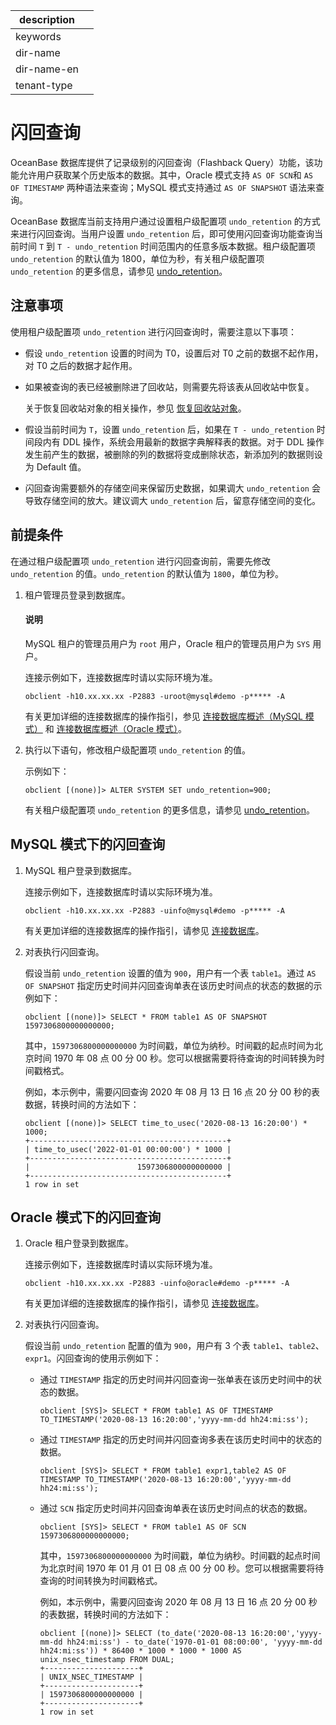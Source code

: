 |description||
|---|---|
|keywords||
|dir-name||
|dir-name-en||
|tenant-type||

# 闪回查询

OceanBase 数据库提供了记录级别的闪回查询（Flashback Query）功能，该功能允许用户获取某个历史版本的数据。其中，Oracle 模式支持 `AS OF SCN`和 `AS OF TIMESTAMP` 两种语法来查询；MySQL 模式支持通过 `AS OF SNAPSHOT` 语法来查询。

OceanBase 数据库当前支持用户通过设置租户级配置项 `undo_retention` 的方式来进行闪回查询。当用户设置 `undo_retention` 后，即可使用闪回查询功能查询当前时间 `T` 到 `T - undo_retention` 时间范围内的任意多版本数据。租户级配置项 `undo_retention` 的默认值为 1800，单位为秒，有关租户级配置项 `undo_retention` 的更多信息，请参见 [undo_retention](../../700.reference/800.configuration-items-and-system-variables/100.system-configuration-items/400.tenant-level-configuration-items/4900.undo_retention.md)。
  
## 注意事项

使用租户级配置项 `undo_retention` 进行闪回查询时，需要注意以下事项：

* 假设 `undo_retention` 设置的时间为 T0，设置后对 T0 之前的数据不起作用，对 T0 之后的数据才起作用。

* 如果被查询的表已经被删除进了回收站，则需要先将该表从回收站中恢复。

  关于恢复回收站对象的相关操作，参见 [恢复回收站对象](500.recyclebin-management/400.restore-the-recyclebin-objects.md)。
  
* 假设当前时间为 `T`，设置 `undo_retention` 后，如果在 `T - undo_retention` 时间段内有 DDL 操作，系统会用最新的数据字典解释表的数据。对于 DDL 操作发生前产生的数据，被删除的列的数据将变成删除状态，新添加列的数据则设为 Default 值。

* 闪回查询需要额外的存储空间来保留历史数据，如果调大 `undo_retention` 会导致存储空间的放大。建议调大 `undo_retention` 后，留意存储空间的变化。
  
## 前提条件

在通过租户级配置项 `undo_retention` 进行闪回查询前，需要先修改 `undo_retention` 的值。`undo_retention` 的默认值为 `1800`，单位为秒。

1. 租户管理员登录到数据库。

   <main id="notice" type='explain'>
        <h4>说明</h4>
        <p>MySQL 租户的管理员用户为 <code>root</code> 用户，Oracle 租户的管理员用户为 <code>SYS</code> 用户。</p>
   </main>

   连接示例如下，连接数据库时请以实际环境为准。

   ```shell
   obclient -h10.xx.xx.xx -P2883 -uroot@mysql#demo -p***** -A
   ```

   有关更加详细的连接数据库的操作指引，参见 [连接数据库概述（MySQL 模式）](../../300.develop/100.application-development-of-mysql-mode/100.connect-to-oceanbase-database-of-mysql-mode/100.connection-methods-overview-of-mysql-mode.md) 和 [连接数据库概述（Oracle 模式）](../../300.develop/100.application-development-of-mysql-mode/100.connect-to-oceanbase-database-of-mysql-mode/100.connection-methods-overview-of-mysql-mode.md)。

2. 执行以下语句，修改租户级配置项 `undo_retention` 的值。

   示例如下：

   ```shell
   obclient [(none)]> ALTER SYSTEM SET undo_retention=900;
   ```

   有关租户级配置项 `undo_retention` 的更多信息，请参见 [undo_retention](../../700.reference/800.configuration-items-and-system-variables/100.system-configuration-items/400.tenant-level-configuration-items/4900.undo_retention.md)。

## MySQL 模式下的闪回查询

1. MySQL 租户登录到数据库。

   连接示例如下，连接数据库时请以实际环境为准。

   ```shell
   obclient -h10.xx.xx.xx -P2883 -uinfo@mysql#demo -p***** -A
   ```

   有关更加详细的连接数据库的操作指引，请参见 [连接数据库](../../300.develop/100.application-development-of-mysql-mode/100.connect-to-oceanbase-database-of-mysql-mode/100.connection-methods-overview-of-mysql-mode.md)。

2. 对表执行闪回查询。

   假设当前 `undo_retention` 设置的值为 `900`，用户有一个表 `table1`。通过 `AS OF SNAPSHOT` 指定历史时间并闪回查询单表在该历史时间点的状态的数据的示例如下：

   ```shell
   obclient [(none)]> SELECT * FROM table1 AS OF SNAPSHOT 1597306800000000000;
   ```

   其中，`1597306800000000000` 为时间戳，单位为纳秒。时间戳的起点时间为北京时间 1970 年 08 点 00 分 00 秒。您可以根据需要将待查询的时间转换为时间戳格式。

   例如，本示例中，需要闪回查询 2020 年 08 月 13 日 16 点 20 分 00 秒的表数据，转换时间的方法如下：

   ```shell
   obclient [(none)]> SELECT time_to_usec('2020-08-13 16:20:00') * 1000;
   +--------------------------------------------+
   | time_to_usec('2022-01-01 00:00:00') * 1000 |
   +--------------------------------------------+
   |                        1597306800000000000 |
   +--------------------------------------------+
   1 row in set
   ```

## Oracle 模式下的闪回查询

1. Oracle 租户登录到数据库。

   连接示例如下，连接数据库时请以实际环境为准。

   ```shell
   obclient -h10.xx.xx.xx -P2883 -uinfo@oracle#demo -p***** -A
   ```

   有关更加详细的连接数据库的操作指引，请参见 [连接数据库](../../300.develop/100.application-development-of-mysql-mode/100.connect-to-oceanbase-database-of-mysql-mode/100.connection-methods-overview-of-mysql-mode.md)。

2. 对表执行闪回查询。

   假设当前 `undo_retention` 配置的值为 `900`，用户有 3 个表 `table1`、`table2`、`expr1`。闪回查询的使用示例如下：

   * 通过 `TIMESTAMP` 指定的历史时间并闪回查询一张单表在该历史时间中的状态的数据。

     ```shell
     obclient [SYS]> SELECT * FROM table1 AS OF TIMESTAMP TO_TIMESTAMP('2020-08-13 16:20:00','yyyy-mm-dd hh24:mi:ss');
     ```

   * 通过 `TIMESTAMP` 指定的历史时间并闪回查询多表在该历史时间中的状态的数据。

     ```shell
     obclient [SYS]> SELECT * FROM table1 expr1,table2 AS OF TIMESTAMP TO_TIMESTAMP('2020-08-13 16:20:00','yyyy-mm-dd hh24:mi:ss');
     ```

   * 通过 `SCN` 指定历史时间并闪回查询单表在该历史时间点的状态的数据。

     ```shell
     obclient [SYS]> SELECT * FROM table1 AS OF SCN 1597306800000000000;
     ```

     其中，`1597306800000000000` 为时间戳，单位为纳秒。时间戳的起点时间为北京时间 1970 年 01 月 01 日 08 点 00 分 00 秒。您可以根据需要将待查询的时间转换为时间戳格式。

     例如，本示例中，需要闪回查询 2020 年 08 月 13 日 16 点 20 分 00 秒的表数据，转换时间的方法如下：

     ```shell
     obclient [(none)]> SELECT (to_date('2020-08-13 16:20:00','yyyy-mm-dd hh24:mi:ss') - to_date('1970-01-01 08:00:00', 'yyyy-mm-dd hh24:mi:ss')) * 86400 * 1000 * 1000 * 1000 AS unix_nsec_timestamp FROM DUAL;
     +---------------------+
     | UNIX_NSEC_TIMESTAMP |
     +---------------------+
     | 1597306800000000000 |
     +---------------------+
     1 row in set
     ```
